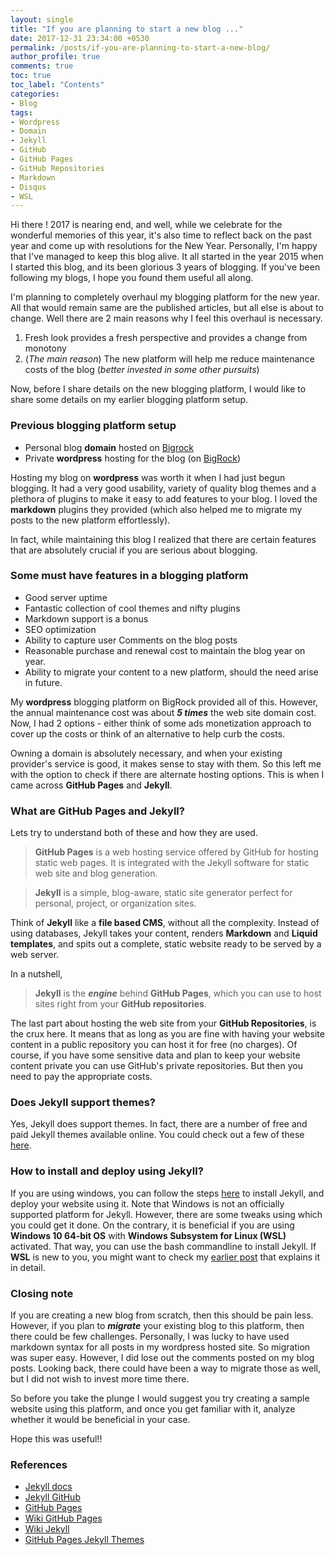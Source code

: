 ```yaml
---
layout: single
title: "If you are planning to start a new blog ..."
date: 2017-12-31 23:34:00 +0530
permalink: /posts/if-you-are-planning-to-start-a-new-blog/
author_profile: true
comments: true
toc: true
toc_label: "Contents"
categories: 
- Blog
tags:
- Wordpress
- Domain
- Jekyll
- GitHub
- GitHub Pages
- GitHub Repositories
- Markdown
- Disqus
- WSL
---
```


<p><a href="https://www.codeproject.com/script/Articles/BlogFeedList.aspx?amid=4854419" rel="tag" style="display:none">CodeProject</a></p>

Hi there ! 2017 is nearing end, and well, while we celebrate for the wonderful memories of this year, it's also time to reflect back on the past year and come up with resolutions for the New Year. Personally, I'm happy that I've managed to keep this blog alive. It all started in the year 2015 when I started this blog, and its been glorious 3 years of blogging. If you've been following my blogs, I hope you found them useful all along. 

I'm planning to completely overhaul my blogging platform for the new year. All that would remain same are the published articles, but all else is about to change. Well there are 2 main reasons why I feel this overhaul is necessary.
1. Fresh look provides a fresh perspective and provides a change from monotony
2. (*The main reason*) The new platform will help me reduce maintenance costs of the blog (*better invested in some other pursuits*)

Now, before I share details on the new blogging platform, I would like to share some details on my earlier blogging platform setup.

### Previous blogging platform setup
* Personal blog **domain** hosted on [Bigrock](https://www.bigrock.in/)
* Private **wordpress** hosting for the blog (on [BigRock](https://www.bigrock.in/))

Hosting my blog on **wordpress** was worth it when I had just begun blogging. It had a very good usability, variety of quality blog themes and a plethora of plugins to make it easy to add features to your blog. I loved the **markdown** plugins they provided (which also helped me to migrate my posts to the new platform effortlessly).

In fact, while maintaining this blog I realized that there are certain features that are absolutely crucial if you are serious about blogging.

### Some must have features in a blogging platform
* Good server uptime 
* Fantastic collection of cool themes and nifty plugins
* Markdown support is a bonus
* SEO optimization
* Ability to capture user Comments on the blog posts
* Reasonable purchase and renewal cost to maintain the blog year on year.
* Ability to migrate your content to a new platform, should the need arise in future.

My **wordpress** blogging platform on BigRock provided all of this. However, the annual maintenance cost was about ***5 times*** the web site domain cost. Now, I had 2 options - either think of some ads monetization approach to cover up the costs or think of an alternative to help curb the costs.

Owning a domain is absolutely necessary, and when your existing provider's service is good, it makes sense to stay with them. So this left me with the option to check if there are alternate hosting options. This is when I came across **GitHub Pages** and **Jekyll**.

### What are GitHub Pages and Jekyll?
Lets try to understand both of these and how they are used.

> **GitHub Pages** is a web hosting service offered by GitHub for hosting static web pages. It is integrated with the Jekyll software for static web site and blog generation.

> **Jekyll** is a simple, blog-aware, static site generator perfect for personal, project, or organization sites.

Think of **Jekyll** like a **file based CMS**, without all the complexity. Instead of using databases, Jekyll takes your content, renders **Markdown** and **Liquid templates**, and spits out a complete, static website ready to be served by a web server. 

In a nutshell, 

> **Jekyll** is the ***engine*** behind **GitHub Pages**, which you can use to host sites right from your **GitHub repositories**.

The last part about hosting the web site from your **GitHub Repositories**, is the crux here. It means that as long as you are fine with having your website content in a public repository you can host it for free (no charges). Of course, if you have some sensitive data and plan to keep your website content private you can use GitHub's private repositories. But then you need to pay the appropriate costs.

### Does Jekyll support themes?
Yes, Jekyll does support themes. In fact, there are a number of free and paid Jekyll themes available online. You could check out a few of these [here](https://github.com/jekyll/jekyll/wiki/Themes).

### How to install and deploy using Jekyll?
If you are using windows, you can follow the steps [here](https://jekyllrb.com/docs/windows/) to install Jekyll, and deploy your website using it. Note that Windows is not an officially supported platform for Jekyll. However, there are some tweaks using which you could get it done. On the contrary, it is beneficial if you are using **Windows 10 64-bit OS** with **Windows Subsystem for Linux (WSL)** activated. That way, you can use the bash commandline to install Jekyll. If **WSL** is new to you, you might want to check my [earlier post]({{site.url}}/posts/linux-support-in-windows-10/) that explains it in detail.

### Closing note
If you are creating a new blog from scratch, then this should be pain less. However, if you plan to ***migrate*** your existing blog to this platform, then there could be few challenges. Personally, I was lucky to have used markdown syntax for all posts in my wordpress hosted site. So migration was super easy. However, I did lose out the comments posted on my blog posts. Looking back, there could have been a way to migrate those as well, but I did not wish to invest more time there. 

So before you take the plunge I would suggest you try creating a sample website using this platform, and once you get familiar with it, analyze whether it would be beneficial in your case. 

Hope this was useful!!

### References
* [Jekyll docs](https://jekyllrb.com/)
* [Jekyll GitHub](https://github.com/jekyll/jekyll)
* [GitHub Pages](https://pages.github.com/)
* [Wiki GitHub Pages](https://en.wikipedia.org/wiki/GitHub_Pages)
* [Wiki Jekyll](https://en.wikipedia.org/wiki/Jekyll_(software))
* [GitHub Pages Jekyll Themes](https://github.com/jekyll/jekyll/wiki/Themes)











